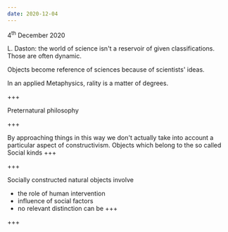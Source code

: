 ```yaml
---
date: 2020-12-04
---
```

<p class="date">4<sup>th</sup> December 2020</p>
L. Daston: the world of science isn't a reservoir of given classifications. Those are often dynamic.

Objects become reference of sciences because of scientists' ideas.

In an applied Metaphysics, rality is a matter of degrees.

+++

Preternatural philosophy

+++

By approaching things in this way we don't actually take into account a particular aspect of constructivism. Objects which belong to the so called Social kinds +++

+++

Socially constructed natural objects involve
- the role of human intervention
- influence of social factors
- no relevant distinction can be +++

+++